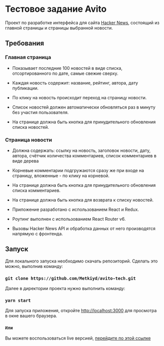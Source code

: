 # Тестовое задание Avito

Проект по разработке интерфейса для сайта [Hacker News](https://news.ycombinator.com/news),
состоящий из главной страницы и страницы выбранной новости.

## Требования

### Главная страница 

- Показывает последние 100 новостей в виде списка, отсортированного по дате, самые свежие сверху.
- Каждая новость содержит: название, рейтинг, автора, дату публикации.

- По клику на новость происходит переход на страницу новости.
- Список новостей должен автоматически обновляться раз в минуту без участия пользователя.
- На странице должна быть кнопка для принудительного обновления списка новостей.

### Страница новости 
- Должна содержать: ссылку на новость, заголовок новости, дату, автора, счётчик количества комментариев, список комментариев в виде дерева

- Корневые комментарии подгружаются сразу же при входе на страницу, вложенные - по клику на корневой.
- На странице должна быть кнопка для принудительного обновления списка комментариев.
- На странице должна быть кнопка для возврата к списку новостей.

- Приложение разработано с использованием React и Redux.
- Роутинг выполнен с использованием React Router v6.
- Вызовы Hacker News API и обработка данных от него производятся напрямую с фронтенда.

## Запуск

Для локального запуска необходимо скачать репозиторий.
Сделать это можно, выполнив команду:

### `git clone https://github.com/Metkiyd/avito-tech.git`

Далее в директории проекта нужно выполнить команду:

### `yarn start`

Для запуска приложения, откройте [http://localhost:3000](http://localhost:3000) для просмотра в окне вашего браузера.

### `Или`

Вы можете воспользоваться live версией, [перейдите по этой ссылке](https://avito-tech-metkiyd.vercel.app/)
